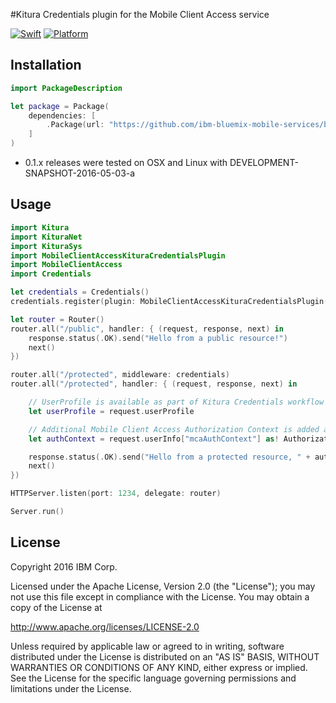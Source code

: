 #Kitura Credentials plugin for the Mobile Client Access service

[![Swift][swift-badge]][swift-url]
[![Platform][platform-badge]][platform-url]

[swift-badge]: https://img.shields.io/badge/Swift-3.0-orange.svg
[swift-url]: https://swift.org
[platform-badge]: https://img.shields.io/badge/Platforms-OS%20X%20--%20Linux-lightgray.svg
[platform-url]: https://swift.org

## Installation

```swift
import PackageDescription

let package = Package(
    dependencies: [
        .Package(url: "https://github.com/ibm-bluemix-mobile-services/bms-mca-kitura-credentials-plugin.git", majorVersion: 0, minor: 1)
    ]
)
```

* 0.1.x releases were tested on OSX and Linux with DEVELOPMENT-SNAPSHOT-2016-05-03-a

## Usage

```swift
import Kitura
import KituraNet
import KituraSys
import MobileClientAccessKituraCredentialsPlugin
import MobileClientAccess
import Credentials

let credentials = Credentials()
credentials.register(plugin: MobileClientAccessKituraCredentialsPlugin())

let router = Router()
router.all("/public", handler: { (request, response, next) in
	response.status(.OK).send("Hello from a public resource!")
	next()
})

router.all("/protected", middleware: credentials)
router.all("/protected", handler: { (request, response, next) in

	// UserProfile is available as part of Kitura Credentials workflow
	let userProfile = request.userProfile

	// Additional Mobile Client Access Authorization Context is added after successful authorization token validation
	let authContext = request.userInfo["mcaAuthContext"] as! AuthorizationContext

	response.status(.OK).send("Hello from a protected resource, " + authContext.userIdentity!.id)
	next()
})

HTTPServer.listen(port: 1234, delegate: router)

Server.run()
```

## License

Copyright 2016 IBM Corp.

Licensed under the Apache License, Version 2.0 (the "License");
you may not use this file except in compliance with the License.
You may obtain a copy of the License at

http://www.apache.org/licenses/LICENSE-2.0

Unless required by applicable law or agreed to in writing, software
distributed under the License is distributed on an "AS IS" BASIS,
WITHOUT WARRANTIES OR CONDITIONS OF ANY KIND, either express or implied.
See the License for the specific language governing permissions and
limitations under the License.
